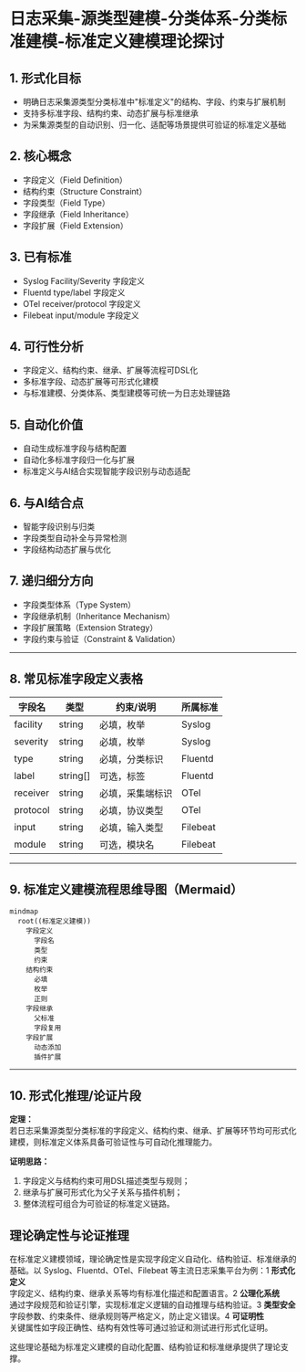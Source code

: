 # 日志采集-源类型建模-分类体系-分类标准建模-标准定义建模理论探讨

## 1. 形式化目标

- 明确日志采集源类型分类标准中"标准定义"的结构、字段、约束与扩展机制
- 支持多标准字段、结构约束、动态扩展与标准继承
- 为采集源类型的自动识别、归一化、适配等场景提供可验证的标准定义基础

## 2. 核心概念

- 字段定义（Field Definition）
- 结构约束（Structure Constraint）
- 字段类型（Field Type）
- 字段继承（Field Inheritance）
- 字段扩展（Field Extension）

## 3. 已有标准

- Syslog Facility/Severity 字段定义
- Fluentd type/label 字段定义
- OTel receiver/protocol 字段定义
- Filebeat input/module 字段定义

## 4. 可行性分析

- 字段定义、结构约束、继承、扩展等流程可DSL化
- 多标准字段、动态扩展等可形式化建模
- 与标准建模、分类体系、类型建模等可统一为日志处理链路

## 5. 自动化价值

- 自动生成标准字段与结构配置
- 自动化多标准字段归一化与扩展
- 标准定义与AI结合实现智能字段识别与动态适配

## 6. 与AI结合点

- 智能字段识别与归类
- 字段类型自动补全与异常检测
- 字段结构动态扩展与优化

## 7. 递归细分方向

- 字段类型体系（Type System）
- 字段继承机制（Inheritance Mechanism）
- 字段扩展策略（Extension Strategy）
- 字段约束与验证（Constraint & Validation）

---

## 8. 常见标准字段定义表格

| 字段名       | 类型     | 约束/说明           | 所属标准     |
|--------------|----------|---------------------|--------------|
| facility     | string   | 必填，枚举          | Syslog       |
| severity     | string   | 必填，枚举          | Syslog       |
| type         | string   | 必填，分类标识      | Fluentd      |
| label        | string[] | 可选，标签          | Fluentd      |
| receiver     | string   | 必填，采集端标识    | OTel         |
| protocol     | string   | 必填，协议类型      | OTel         |
| input        | string   | 必填，输入类型      | Filebeat     |
| module       | string   | 可选，模块名        | Filebeat     |

---

## 9. 标准定义建模流程思维导图（Mermaid）

```mermaid
mindmap
  root((标准定义建模))
    字段定义
      字段名
      类型
      约束
    结构约束
      必填
      枚举
      正则
    字段继承
      父标准
      字段复用
    字段扩展
      动态添加
      插件扩展
```

---

## 10. 形式化推理/论证片段

**定理：**  
若日志采集源类型分类标准的字段定义、结构约束、继承、扩展等环节均可形式化建模，则标准定义体系具备可验证性与可自动化推理能力。

**证明思路：**  

1. 字段定义与结构约束可用DSL描述类型与规则；
2. 继承与扩展可形式化为父子关系与插件机制；
3. 整体流程可组合为可验证的标准定义链路。

## 理论确定性与论证推理

在标准定义建模领域，理论确定性是实现字段定义自动化、结构验证、标准继承的基础。以 Syslog、Fluentd、OTel、Filebeat 等主流日志采集平台为例：1 **形式化定义**  
   字段定义、结构约束、继承关系等均有标准化描述和配置语言。2 **公理化系统**  
   通过字段规范和验证引擎，实现标准定义逻辑的自动推理与结构验证。3 **类型安全**  
   字段参数、约束条件、继承规则等严格定义，防止定义错误。4 **可证明性**  
   关键属性如字段正确性、结构有效性等可通过验证和测试进行形式化证明。

这些理论基础为标准定义建模的自动化配置、结构验证和标准继承提供了理论支撑。
